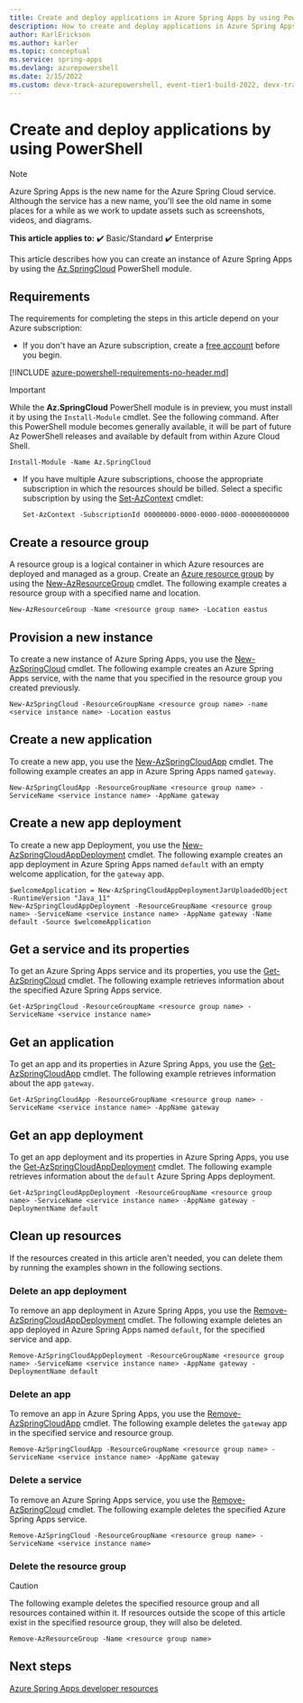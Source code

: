 ```yaml
---
title: Create and deploy applications in Azure Spring Apps by using PowerShell
description: How to create and deploy applications in Azure Spring Apps by using PowerShell
author: KarlErickson
ms.author: karler
ms.topic: conceptual
ms.service: spring-apps
ms.devlang: azurepowershell
ms.date: 2/15/2022
ms.custom: devx-track-azurepowershell, event-tier1-build-2022, devx-track-java, devx-track-extended-java
---
```


# Create and deploy applications by using PowerShell

> [!NOTE]
> Azure Spring Apps is the new name for the Azure Spring Cloud service. Although the service has a new name, you'll see the old name in some places for a while as we work to update assets such as screenshots, videos, and diagrams.

**This article applies to:** ✔️ Basic/Standard ✔️ Enterprise

This article describes how you can create an instance of Azure Spring Apps by using the [Az.SpringCloud](/powershell/module/Az.SpringCloud) PowerShell module.

## Requirements

The requirements for completing the steps in this article depend on your Azure subscription:

* If you don't have an Azure subscription, create a [free account](https://azure.microsoft.com/free/) before you begin.

[!INCLUDE [azure-powershell-requirements-no-header.md](../../includes/azure-powershell-requirements-no-header.md)]

   > [!IMPORTANT]
   > While the **Az.SpringCloud** PowerShell module is in preview, you must install it by using
   > the `Install-Module` cmdlet. See the following command. After this PowerShell module becomes generally available, it will be part of future Az PowerShell releases and available by default from within Azure Cloud Shell.

   ```azurepowershell-interactive
   Install-Module -Name Az.SpringCloud
   ```

* If you have multiple Azure subscriptions, choose the appropriate subscription in which the
  resources should be billed. Select a specific subscription by using the [Set-AzContext](/powershell/module/az.accounts/set-azcontext) cmdlet:

   ```azurepowershell-interactive
   Set-AzContext -SubscriptionId 00000000-0000-0000-0000-000000000000
   ```

## Create a resource group

A resource group is a logical container in which Azure resources are deployed and managed as
a group. Create an [Azure resource group](../azure-resource-manager/management/overview.md)
by using the [New-AzResourceGroup](/powershell/module/az.resources/new-azresourcegroup)
cmdlet. The following example creates a resource group with a specified name and location.

```azurepowershell-interactive
New-AzResourceGroup -Name <resource group name> -Location eastus
```

## Provision a new instance

To create a new instance of Azure Spring Apps, you use the
[New-AzSpringCloud](/powershell/module/az.springcloud/new-azspringcloud) cmdlet. The following
example creates an Azure Spring Apps service, with the name that you specified in the resource group you created previously.

```azurepowershell-interactive
New-AzSpringCloud -ResourceGroupName <resource group name> -name <service instance name> -Location eastus
```

## Create a new application

To create a new app, you use the
[New-AzSpringCloudApp](/powershell/module/az.springcloud/new-azspringcloudapp) cmdlet. The following example creates an app in Azure Spring Apps named `gateway`.

```azurepowershell-interactive
New-AzSpringCloudApp -ResourceGroupName <resource group name> -ServiceName <service instance name> -AppName gateway
```

## Create a new app deployment

To create a new app Deployment, you use the
[New-AzSpringCloudAppDeployment](/powershell/module/az.springcloud/new-azspringcloudappdeployment)
cmdlet. The following example creates an app deployment in Azure Spring Apps named `default` with an empty welcome application, for the `gateway` app.

```azurepowershell-interactive
$welcomeApplication = New-AzSpringCloudAppDeploymentJarUploadedObject -RuntimeVersion "Java_11"
New-AzSpringCloudAppDeployment -ResourceGroupName <resource group name> -ServiceName <service instance name> -AppName gateway -Name default -Source $welcomeApplication
```

## Get a service and its properties

To get an Azure Spring Apps service and its properties, you use the
[Get-AzSpringCloud](/powershell/module/az.springcloud/get-azspringcloud) cmdlet. The following
example retrieves information about the specified Azure Spring Apps service.

```azurepowershell-interactive
Get-AzSpringCloud -ResourceGroupName <resource group name> -ServiceName <service instance name>
```

## Get an application

To get an app and its properties in Azure Spring Apps, you use the
[Get-AzSpringCloudApp](/powershell/module/az.springcloud/get-azspringcloudapp) cmdlet. The following example retrieves information about the app `gateway`.

```azurepowershell-interactive
Get-AzSpringCloudApp -ResourceGroupName <resource group name> -ServiceName <service instance name> -AppName gateway
```

## Get an app deployment

To get an app deployment and its properties in Azure Spring Apps, you use the
[Get-AzSpringCloudAppDeployment](/powershell/module/az.springcloud/get-azspringcloudappdeployment) cmdlet. The following example retrieves information about the `default` Azure Spring Apps deployment.

```azurepowershell-interactive
Get-AzSpringCloudAppDeployment -ResourceGroupName <resource group name> -ServiceName <service instance name> -AppName gateway -DeploymentName default
```

## Clean up resources

If the resources created in this article aren't needed, you can delete them by running the examples shown in the following sections.

### Delete an app deployment

To remove an app deployment in Azure Spring Apps, you use the
[Remove-AzSpringCloudAppDeployment](/powershell/module/az.springcloud/remove-azspringcloudappdeployment) cmdlet. The following example deletes an app deployed in Azure Spring Apps named `default`, for the specified service and app.

```azurepowershell-interactive
Remove-AzSpringCloudAppDeployment -ResourceGroupName <resource group name> -ServiceName <service instance name> -AppName gateway -DeploymentName default
```

### Delete an app

To remove an app in Azure Spring Apps, you use the
[Remove-AzSpringCloudApp](/powershell/module/Az.SpringCloud/remove-azspringcloudapp) cmdlet. The following example deletes the `gateway` app in the specified service and resource group.

```azurepowershell
Remove-AzSpringCloudApp -ResourceGroupName <resource group name> -ServiceName <service instance name> -AppName gateway
```

### Delete a service

To remove an Azure Spring Apps service, you use the
[Remove-AzSpringCloud](/powershell/module/Az.SpringCloud/remove-azspringcloud) cmdlet. The following example deletes the specified Azure Spring Apps service.

```azurepowershell
Remove-AzSpringCloud -ResourceGroupName <resource group name> -ServiceName <service instance name>
```

### Delete the resource group

> [!CAUTION]
> The following example deletes the specified resource group and all resources contained within it. If resources outside the scope of this article exist in the specified resource group, they will also be deleted.

```azurepowershell-interactive
Remove-AzResourceGroup -Name <resource group name>
```

## Next steps

[Azure Spring Apps developer resources](./resources.md)
